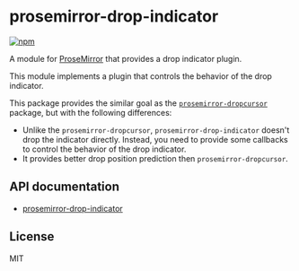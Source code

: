 # prosemirror-drop-indicator

[![npm](https://img.shields.io/npm/v/prosemirror-drop-indicator)](https://www.npmjs.com/package/prosemirror-drop-indicator)

A module for [ProseMirror](https://prosemirror.net/) that provides a drop indicator plugin.

This module implements a plugin that controls the behavior of the drop indicator.

This package provides the similar goal as the [`prosemirror-dropcursor`](https://github.com/ProseMirror/prosemirror-dropcursor) package, but with the following differences:

- Unlike the `prosemirror-dropcursor`, `prosemirror-drop-indicator` doesn't drop the indicator directly. Instead, you need to provide some callbacks to control the behavior of the drop indicator.
- It provides better drop position prediction then `prosemirror-dropcursor`.

## API documentation

- [prosemirror-drop-indicator](https://doc.deno.land/https://esm.sh/prosemirror-drop-indicator)

## License 

MIT
